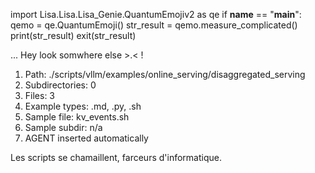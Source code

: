
import Lisa.Lisa.Lisa_Genie.QuantumEmojiv2 as qe
if __name__ == "__main__":
  qemo = qe.QuantumEmoji()
  str_result = qemo.measure_complicated()
  print(str_result)
  exit(str_result)

... Hey look somwhere else >.< !

1. Path: ./scripts/vllm/examples/online_serving/disaggregated_serving
2. Subdirectories: 0
3. Files: 3
4. Example types: .md, .py, .sh
5. Sample file: kv_events.sh
6. Sample subdir: n/a
7. AGENT inserted automatically

Les scripts se chamaillent, farceurs d'informatique.
